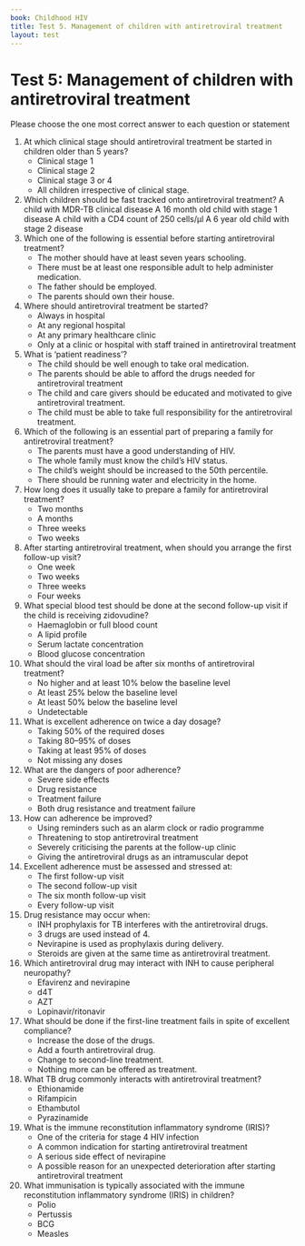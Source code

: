 ```yaml
---
book: Childhood HIV
title: Test 5. Management of children with antiretroviral treatment
layout: test
---
```


# Test 5: Management of children with antiretroviral treatment

Please choose the one most correct answer to each question or statement

1.	At which clinical stage should antiretroviral treatment be started in children older than 5 years?
	-	Clinical stage 1
	-	Clinical stage 2
	+	Clinical stage 3 or 4
	-	All children irrespective of clinical stage.
2.	Which children should be fast tracked onto antiretroviral treatment?
		A child with MDR-TB clinical disease
		A 16 month old child with stage 1 disease
		A child with a CD4 count of 250 cells/μl
		A 6 year old child with stage 2 disease
3.	Which one of the following is essential before starting antiretroviral treatment?
	-	The mother should have at least seven years schooling.
	+	There must be at least one responsible adult to help administer medication.
	-	The father should be employed.
	-	The parents should own their house.
4.	Where should antiretroviral treatment be started?
	-	Always in hospital
	-	At any regional hospital
	-	At any primary healthcare clinic
	+	Only at a clinic or hospital with staff trained in antiretroviral treatment
5.	What is ‘patient readiness’?
	-	The child should be well enough to take oral medication.
	-	The parents should be able to afford the drugs needed for antiretroviral treatment
	+	The child and care givers should be educated and motivated to give antiretroviral treatment.
	-	The child must be able to take full responsibility for the antiretroviral treatment.
6.	Which of the following is an essential part of preparing a family for antiretroviral treatment?
	+	The parents must have a good understanding of HIV.
	-	The whole family must know the child’s HIV status.
	-	The child’s weight should be increased to the 50th percentile.
	-	There should be running water and electricity in the home.
7.	How long does it usually take to prepare a family for antiretroviral treatment?
	-	Two months
	-	A months
	-	Three weeks
	+	Two weeks
8.	After starting antiretroviral treatment, when should you arrange the first follow-up visit?
	-	One week
	+	Two weeks
	-	Three weeks
	-	Four weeks
9.	What special blood test should be done at the second follow-up visit if the child is receiving zidovudine?
	+	Haemaglobin or full blood count
	-	A lipid profile
	-	Serum lactate concentration
	-	Blood glucose concentration
10.	What should the viral load be after six months of antiretroviral treatment?
	-	No higher and at least 10% below the baseline level
	-	At least 25% below the baseline level
	-	At least 50% below the baseline level
	+	Undetectable
11.	What is excellent adherence on twice a day dosage?
	-	Taking 50% of the required doses
	-	Taking 80–95% of doses
	+	Taking at least 95% of doses
	-	Not missing any doses
12.	What are the dangers of poor adherence?
	-	Severe side effects
	-	Drug resistance
	-	Treatment failure
	+	Both drug resistance and treatment failure
13.	How can adherence be improved?
	+	Using reminders such as an alarm clock or radio programme
	-	Threatening to stop antiretroviral treatment
	-	Severely criticising the parents at the follow-up clinic
	-	Giving the antiretroviral drugs as an intramuscular depot
14.	Excellent adherence must be assessed and stressed at:
	-	The first follow-up visit
	-	The second follow-up visit
	-	The six month follow-up visit
	+	Every follow-up visit
15.	Drug resistance may occur when:
	-	INH prophylaxis for TB interferes with the antiretroviral drugs.
	-	3 drugs are used instead of 4.	
	+	Nevirapine is used as prophylaxis during delivery.
	-	Steroids are given at the same time as antiretroviral treatment.
16.	Which antiretroviral drug may interact with INH to cause peripheral neuropathy?
	-	Efavirenz and nevirapine
	+	d4T
	-	AZT
	-	Lopinavir/ritonavir
17.	What should be done if the first-line treatment fails in spite of excellent compliance?
	-	Increase the dose of the drugs.
	-	Add a fourth antiretroviral drug.
	+	Change to second-line treatment.
	-	Nothing more can be offered as treatment.
18.	What TB drug commonly interacts with antiretroviral treatment?
	-	Ethionamide
	+	Rifampicin
	-	Ethambutol
	-	Pyrazinamide
19.	What is the immune reconstitution inflammatory syndrome (IRIS)?
	-	One of the criteria for stage 4 HIV infection
	-	A common indication for starting antiretroviral treatment
	-	A serious side effect of nevirapine
	+	A possible reason for an unexpected deterioration after starting antiretroviral treatment
20.	What immunisation is typically associated with the immune reconstitution inflammatory syndrome (IRIS) in children?
	-	Polio
	-	Pertussis
	+	BCG
	-	Measles